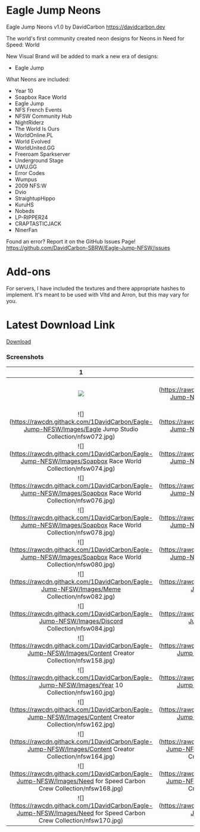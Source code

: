# Eagle Jump Neons

Eagle Jump Neons v1.0
by DavidCarbon
https://davidcarbon.dev

The world's first community created neon designs for Neons in Need for Speed: World

New Visual Brand will be added to mark a new era of designs:
- Eagle Jump

What Neons are included:
- Year 10
- Soapbox Race World
- Eagle Jump
- NFS French Events
- NFSW Community Hub
- NightRiderz
- The World Is Ours
- WorldOnline.PL
- World Evolved
- WorldUnited.GG
- Freeroam Sparkserver
- Underground Stage
- UWU.GG
- Error Codes
- Wumpus
- 2009 NFS:W
- Dvio
- StraightupHippo
- KuruHS
- Nobeds
- LP-RIPPER24
- CRAPTASTICJACK
- NinerFan

Found an error? Report it on the GitHub Issues Page!
https://github.com/DavidCarbon-SBRW/Eagle-Jump-NFSW/issues

# Add-ons

For servers, I have included the textures and there appropriate hashes to implement. It's meant to be used with Vltd and Arron, but this may vary for you.

# Latest Download Link

[Download](https://github.com/1DavidCarbon/Eagle-Jump-NFSW/archive/master.zip)

### Screenshots
1             |  2
:-------------------------:|:-------------------------:
![](https://rawcdn.githack.com/1DavidCarbon/Eagle-Jump-NFSW/Images/Store/store.jpg) | ![](https://rawcdn.githack.com/1DavidCarbon/Eagle-Jump-NFSW/Images/Soapbox Race World Collection/nfsw071.jpg)
![](https://rawcdn.githack.com/1DavidCarbon/Eagle-Jump-NFSW/Images/Eagle Jump Studio Collection/nfsw072.jpg) | ![](https://rawcdn.githack.com/1DavidCarbon/Eagle-Jump-NFSW/Images/Soapbox Race World Collection/nfsw073.jpg)
![](https://rawcdn.githack.com/1DavidCarbon/Eagle-Jump-NFSW/Images/Soapbox Race World Collection/nfsw074.jpg) | ![](https://rawcdn.githack.com/1DavidCarbon/Eagle-Jump-NFSW/Images/Soapbox Race World Collection/nfsw075.jpg)
![](https://rawcdn.githack.com/1DavidCarbon/Eagle-Jump-NFSW/Images/Soapbox Race World Collection/nfsw076.jpg) | ![](https://rawcdn.githack.com/1DavidCarbon/Eagle-Jump-NFSW/Images/Soapbox Race World Collection/nfsw077.jpg)
![](https://rawcdn.githack.com/1DavidCarbon/Eagle-Jump-NFSW/Images/Soapbox Race World Collection/nfsw078.jpg) | ![](https://rawcdn.githack.com/1DavidCarbon/Eagle-Jump-NFSW/Images/Soapbox Race World Collection/nfsw079.jpg)
![](https://rawcdn.githack.com/1DavidCarbon/Eagle-Jump-NFSW/Images/Soapbox Race World Collection/nfsw080.jpg) | ![](https://rawcdn.githack.com/1DavidCarbon/Eagle-Jump-NFSW/Images/Soapbox Race World Collection/nfsw081.jpg)
![](https://rawcdn.githack.com/1DavidCarbon/Eagle-Jump-NFSW/Images/Meme Collection/nfsw082.jpg) | ![](https://rawcdn.githack.com/1DavidCarbon/Eagle-Jump-NFSW/Images/Meme Collection/nfsw083.jpg)
![](https://rawcdn.githack.com/1DavidCarbon/Eagle-Jump-NFSW/Images/Discord Collection/nfsw084.jpg) | ![](https://rawcdn.githack.com/1DavidCarbon/Eagle-Jump-NFSW/Images/Year 10 Collection/nfsw085.jpg)
![](https://rawcdn.githack.com/1DavidCarbon/Eagle-Jump-NFSW/Images/Content Creator Collection/nfsw158.jpg) | ![](https://rawcdn.githack.com/1DavidCarbon/Eagle-Jump-NFSW/Images/Content Creator Collection/nfsw159.jpg)
![](https://rawcdn.githack.com/1DavidCarbon/Eagle-Jump-NFSW/Images/Year 10 Collection/nfsw160.jpg) | ![](https://rawcdn.githack.com/1DavidCarbon/Eagle-Jump-NFSW/Images/Content Creator Collection/nfsw161.jpg)
![](https://rawcdn.githack.com/1DavidCarbon/Eagle-Jump-NFSW/Images/Content Creator Collection/nfsw162.jpg) | ![](https://rawcdn.githack.com/1DavidCarbon/Eagle-Jump-NFSW/Images/Content Creator Collection/nfsw163.jpg)
![](https://rawcdn.githack.com/1DavidCarbon/Eagle-Jump-NFSW/Images/Content Creator Collection/nfsw164.jpg) | ![](https://rawcdn.githack.com/1DavidCarbon/Eagle-Jump-NFSW/Images/Need for Speed Carbon Crew Collection/nfsw167.jpg)
![](https://rawcdn.githack.com/1DavidCarbon/Eagle-Jump-NFSW/Images/Need for Speed Carbon Crew Collection/nfsw168.jpg) | ![](https://rawcdn.githack.com/1DavidCarbon/Eagle-Jump-NFSW/Images/Need for Speed Carbon Crew Collection/nfsw169.jpg)
![](https://rawcdn.githack.com/1DavidCarbon/Eagle-Jump-NFSW/Images/Need for Speed Carbon Crew Collection/nfsw170.jpg) | ![](https://rawcdn.githack.com/1DavidCarbon/Eagle-Jump-NFSW/Images/Meme Collection/nfsw183.jpg)


